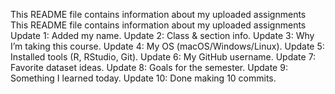 This README file contains information about my uploaded assignments
This README file contains information about my uploaded assignments
Update 1: Added my name.
Update 2: Class & section info.
Update 3: Why I’m taking this course.
Update 4: My OS (macOS/Windows/Linux).
Update 5: Installed tools (R, RStudio, Git).
Update 6: My GitHub username.
Update 7: Favorite dataset ideas.
Update 8: Goals for the semester.
Update 9: Something I learned today.
Update 10: Done making 10 commits.
